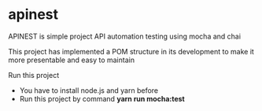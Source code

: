 # apinest

APINEST is simple project API automation testing using mocha and chai

This project has implemented a POM structure in its development to make it more presentable and easy to maintain

Run this project
* You have to install node.js and yarn before
* Run this project by command  **yarn run mocha:test**
